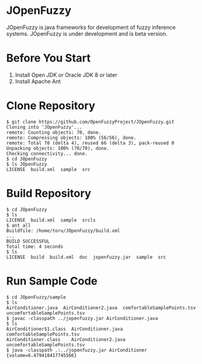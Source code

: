 # JOpenFuzzy
JOpenFuzzy is java frameworks for development of fuzzy inference systems.
JOpenFuzzy is under development and is beta version.

# Before You Start
1. Install Open JDK or Oracle JDK 8 or later
2. Install Apache Ant

# Clone Repository
```
$ git clone https://github.com/OpenFuzzyProject/JOpenFuzzy.git
Cloning into 'JOpenFuzzy'...
remote: Counting objects: 70, done.
remote: Compressing objects: 100% (56/56), done.
remote: Total 70 (delta 4), reused 66 (delta 3), pack-reused 0
Unpacking objects: 100% (70/70), done.
Checking connectivity... done.
$ cd JOpenFuzzy
$ ls JOpenFuzzy
LICENSE  build.xml  sample  src
```

# Build Repository
```
$ cd JOpenFuzzy
$ ls
LICENSE  build.xml  sample  srcls
$ ant all
Buildfile: /home/toru/JOpenFuzzy/build.xml
...
BUILD SUCCESSFUL
Total time: 4 seconds
$ ls
LICENSE  build  build.xml  doc  jopenfuzzy.jar  sample  src
```

# Run Sample Code
```
$ cd JOpenFuzzy/sample
$ ls
AirConditioner.java  AirConditioner2.java  comfortableSamplePoints.tsv  uncomfortableSamplePoints.tsv
$ javac -classpath ../jopenfuzzy.jar AirConditioner.java
$ ls
AirConditioner$1.class  AirConditioner.java   comfortableSamplePoints.tsv
AirConditioner.class    AirConditioner2.java  uncomfortableSamplePoints.tsv
$ java -classpath .:../jopenfuzzy.jar AirConditioner 
{volume=6.479418417745566}
```
